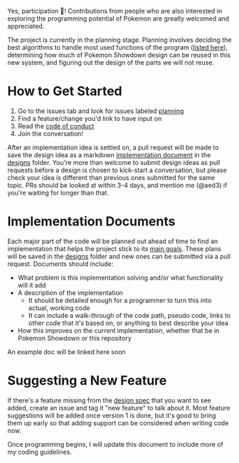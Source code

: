 Yes, participation 🎉! Contributions from people who are also interested in exploring the programming potential of Pokemon are greatly welcomed and appreciated.

The project is currently in the planning stage. Planning involves deciding the best algorithms to handle most used functions of the program ([listed here](DESIGN_SPEC.md#critical-places-for-high-performance)), determining how much of Pokemon Showdown design can be reused in this new system, and figuring out the design of the parts we will not reuse.

# How to Get Started
1. Go to the issues tab and look for issues labeled [planning](https://github.com/aed3/poke-sim/labels/planning)
2. Find a feature/change you'd link to have input on
3. Read the [code of conduct](CODE_OF_CONDUCT.md)
4. Join the conversation!

After an implementation idea is settled on, a pull request will be made to save the design idea as a markdown [implementation document](#implementation-document) in the [designs](/designs/) folder. You're more than welcome to submit design ideas as pull requests before a design is chosen to kick-start a conversation, but please check your idea is different than previous ones submitted for the same topic. PRs should be looked at within 3-4 days, and mention me (@aed3) if you're waiting for longer than that.

# Implementation Documents
Each major part of the code will be planned out ahead of time to find an implementation that helps the project stick to its [main goals](DESIGN_SPEC.md#main-goals). These plans will be saved in the [designs](/designs/) folder and new ones can be submitted via a pull request. Documents should include: 
- What problem is this implementation solving and/or what functionality will it add
- A description of the implementation
  - It should be detailed enough for a programmer to turn this into actual, working code
  - It can include a walk-through of the code path, pseudo code, links to other code that it's based on, or anything to best describe your idea
- How this improves on the current implementation, whether that be in Pokemon Showdown or this repository

An example doc will be linked here soon

# Suggesting a New Feature
If there's a feature missing from the [design spec](DESIGN_SPEC.md) that you want to see added, create an issue and tag it "new feature" to talk about it. Most feature suggestions will be added once version 1 is done, but it's good to bring them up early so that adding support can be considered when writing code now.


Once programming begins, I will update this document to include more of my coding guidelines.
